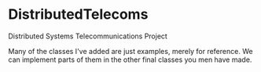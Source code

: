 DistributedTelecoms
===================

Distributed Systems Telecommunications Project

Many of the classes I've added are just examples, merely for reference.
We can implement parts of them in the other final classes you men have made.
